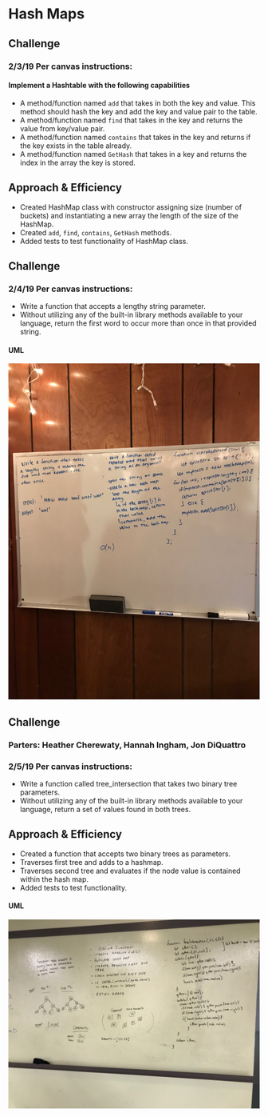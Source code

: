 # Hash Maps

## Challenge
### 2/3/19 Per canvas instructions:  

#### Implement a Hashtable with the following capabilities

* A method/function named `add` that takes in both the key and value. This method should hash the key and add the key and value pair to the table.
* A method/function named `find` that takes in the key and returns the value from key/value pair.
* A method/function named `contains` that takes in the key and returns if the key exists in the table already.
* A method/function named `GetHash` that takes in a key and returns the index in the array the key is stored.

## Approach & Efficiency

* Created HashMap class with constructor assigning size (number of buckets) and instantiating a new array the length of the size of the HashMap.
* Created `add`, `find`, `contains`, `GetHash` methods.
* Added tests to test functionality of HashMap class.

## Challenge
### 2/4/19 Per canvas instructions:  

* Write a function that accepts a lengthy string parameter.
* Without utilizing any of the built-in library methods available to your language, return the first word to occur more than once in that provided string.

#### UML
![Whiteboard](repeatedstring.jpg)

## Challenge

### Parters:  Heather Cherewaty, Hannah Ingham, Jon DiQuattro
### 2/5/19 Per canvas instructions:  

* Write a function called tree_intersection that takes two binary tree parameters.
* Without utilizing any of the built-in library methods available to your language, return a set of values found in both trees.

## Approach & Efficiency

* Created a function that accepts two binary trees as parameters.
* Traverses first tree and adds to a hashmap.
* Traverses second tree and evaluates if the node value is contained within the hash map.
* Added tests to test functionality.

#### UML
![Whiteboard](tree_intersection.jpg)



